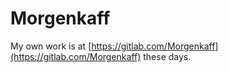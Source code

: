 # Morgenkaff

My own work is at [https://gitlab.com/Morgenkaff](https://gitlab.com/Morgenkaff) these days.

<!---
Morgenkaff/Morgenkaff is a ✨ special ✨ repository because its `README.md` (this file) appears on your GitHub profile.
You can click the Preview link to take a look at your changes.
--->
